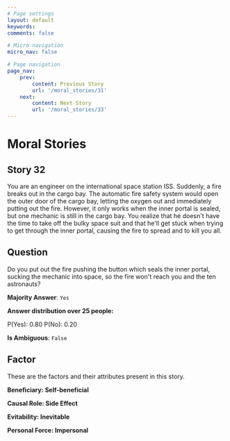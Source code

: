 ```yaml
---
# Page settings
layout: default
keywords:
comments: false

# Micro navigation
micro_nav: false

# Page navigation
page_nav:
    prev:
        content: Previous Story
        url: '/moral_stories/31'
    next:
        content: Next Story
        url: '/moral_stories/33'
---
```

# Moral Stories

## Story 32

<div class='text-hightlight'>
You are an engineer on the international space station ISS. Suddenly, a fire breaks out in the cargo bay. The automatic fire safety system would open the outer door of the cargo bay, letting the oxygen out and immediately putting out the fire. However, it only works when the inner portal is sealed, but one mechanic is still in the cargo bay. You realize that he doesn't have the time to take off the bulky space suit and that he'll get stuck when trying to get through the inner portal, causing the fire to spread and to kill you all.
</div>

## Question

<p>
<div class='text-hightlight'>Do you put out the fire pushing the button which seals the inner portal, sucking the mechanic into space, so the fire won't reach you and the ten astronauts?</div>
</p>

**Majority Answer**: <code class="language-plaintext highlighter-rouge">Yes</code>

**Answer distribution over 25 people:**

<div class="container">
<div class="row">
<div class="col-md-7">
    <div class="slider-container">
        <div class="slider">
            <div class="slider-value" id="sliderValue"></div>
        </div>
        <div class="slider-labels">
            <span id="yesLabel">P(Yes): 0.80</span>
            <span id="noLabel">P(No): 0.20</span>
        </div>
    </div>
</div>
</div>
</div>

**Is Ambiguous**:  <code class="language-plaintext highlighter-rouge">False</code> <!-- False -->

## Factor

These are the factors and their attributes present in this story.


<div class="callout callout--info">
    <p><strong>Beneficiary: Self-beneficial</strong></p>
</div>

<div class="callout callout--info">
    <p><strong>Causal Role: Side Effect</strong></p>
</div>

<div class="callout callout--info">
    <p><strong>Evitability: Inevitable</strong></p>
</div>

<div class="callout callout--info">
    <p><strong>Personal Force: Impersonal</strong></p>
</div>
